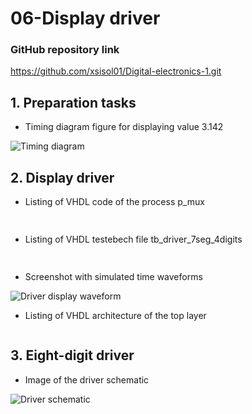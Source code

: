 # 06-Display driver

### GitHub repository link
https://github.com/xsisol01/Digital-electronics-1.git

## 1. Preparation tasks
* Timing diagram figure for displaying value 3.142

![Timing diagram](Images/.PNG)


## 2. Display driver
* Listing of VHDL code of the process p_mux 

```vhdl
 
```    
* Listing of VHDL testebech file tb_driver_7seg_4digits

```vhdl
   
```

* Screenshot with simulated time waveforms  

![Driver display waveform](Images/.PNG)

* Listing of VHDL architecture of the top layer

```vhdl

```

## 3. Eight-digit driver 

* Image of the driver schematic

![Driver schematic](Images/.PNG)
